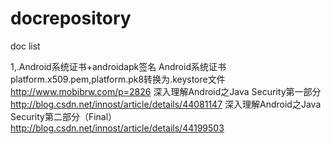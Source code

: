 # docrepository
doc list

1,.Android系统证书+androidapk签名
Android系统证书platform.x509.pem,platform.pk8转换为.keystore文件
http://www.mobibrw.com/p=2826
深入理解Android之Java Security第一部分
http://blog.csdn.net/innost/article/details/44081147
深入理解Android之Java Security第二部分（Final）
http://blog.csdn.net/innost/article/details/44199503
